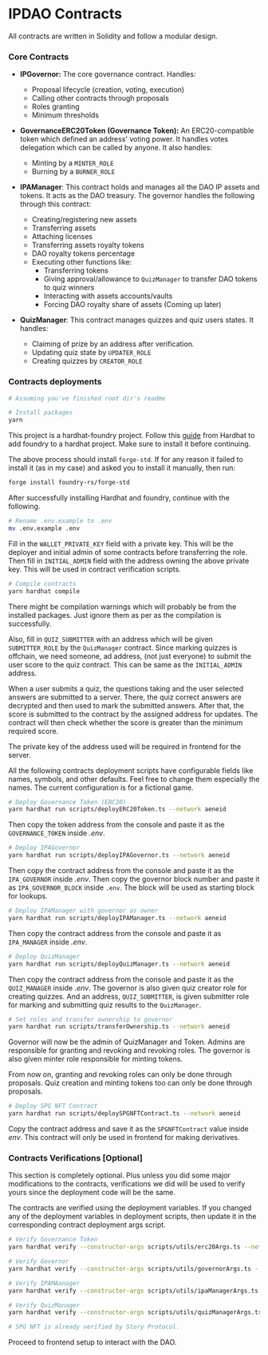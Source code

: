 # IPDAO Contracts

All contracts are written in Solidity and follow a modular design.

### Core Contracts
- **IPGovernor:** The core governance contract. Handles:
  - Proposal lifecycle (creation, voting, execution)
  - Calling other contracts through proposals
  - Roles granting
  - Minimum thresholds

- **GovernanceERC20Token (Governance Token):** An ERC20-compatible token which defined an address' voting power. It handles votes delegation which can be called by anyone. It also handles:
  - Minting by a `MINTER_ROLE`
  - Burning by a `BURNER_ROLE`

- **IPAManager**: This contract holds and manages all the DAO IP assets and tokens. It acts as the DAO treasury. The governor handles the following through this contract:
  - Creating/registering new assets
  - Transferring assets
  - Attaching licenses
  - Transferring assets royalty tokens
  - DAO royalty tokens percentage
  - Executing other functions like:
    - Transferring tokens
    - Giving approval/allowance to `QuizManager` to transfer DAO tokens to quiz winners
    - Interacting with assets accounts/vaults
    - Forcing DAO royalty share of assets (Coming up later)

- **QuizManager**:  This contract manages quizzes and quiz users states. It handles:
  - Claiming of prize by an address after verification.
  - Updating quiz state by `UPDATER_ROLE`
  - Creating quizzes by `CREATOR_ROLE`


### Contracts deployments
```bash
# Assuming you've finished root dir's readme

# Install packages
yarn
```

This project is a hardhat-foundry project. Follow this [guide](https://hardhat.org/hardhat-runner/docs/advanced/hardhat-and-foundry#adding-foundry-to-a-hardhat-project) from Hardhat to add foundry to a hardhat project. Make sure to install it before continuing.

The above process should install `forge-std`. If for any reason it failed to install it (as in my case) and asked you to install it manually, then run:
```bash
forge install foundry-rs/forge-std
```

After successfully installing Hardhat and foundry, continue with the following.
```bash
# Rename .env.example to .env
mv .env.example .env
```

Fill in the `WALLET_PRIVATE_KEY` field with a private key. This will be the deployer and initial admin of some contracts before transferring the role. Then fill in `INITIAL_ADMIN` field with the address owning the above private key. This will be used in contract verification scripts.

```bash
# Compile contracts
yarn hardhat compile
```
There might be compilation warnings which will probably be from the installed packages. Just ignore them as per as the compilation is successfully.

Also, fill in `QUIZ_SUBMITTER` with an address which will be given `SUBMITTER_ROLE` by the `QuizManager` contract. Since marking quizzes is offchain, we need someone, ad address, (not just everyone) to submit the user score to the quiz contract. This can be same as the `INITIAL_ADMIN` address.

When a user submits a quiz, the questions taking and the user selected answers are submitted to a server. There, the quiz correct answers are decrypted and then used to mark the submitted answers. After that, the score is submitted to the contract by the assigned address for updates. The contract will then check whether the score is greater than the minimum required score.

The private key of the address used will be required in frontend for the server.

All the following contracts deployment scripts have configurable fields like names, symbols, and other defaults. Feel free to change them especially the names. The current configuration is for a fictional game.

```bash
# Deploy Governance Token (ERC20)
yarn hardhat run scripts/deployERC20Token.ts --network aeneid
```
Then copy the token address from the console and paste it as the `GOVERNANCE_TOKEN` inside *.env*.

```bash
# Deploy IPAGovernor
yarn hardhat run scripts/deployIPAGovernor.ts --network aeneid
```
Then copy the contract address from the console and paste it as the `IPA_GOVERNOR` inside *.env*. Then copy the governor block number and paste it as `IPA_GOVERNOR_BLOCK` inside `.env`. The block will be used as starting block for lookups.

```bash
# Deploy IPAManager with governor as owner
yarn hardhat run scripts/deployIPAManager.ts --network aeneid
```
Then copy the contract address from the console and paste it as `IPA_MANAGER` inside *.env*.

```bash
# Deploy QuizManager
yarn hardhat run scripts/deployQuizManager.ts --network aeneid
```
Then copy the contract address from the console and paste it as the `QUIZ_MANAGER` inside *.env*. The governor is also given quiz creator role for creating quizzes. And an address, `QUIZ_SUBMITTER`, is given submitter role for marking and submitting quiz results to the `QuizManager`.

```bash
# Set roles and transfer ownership to governor
yarn hardhat run scripts/transferOwnership.ts --network aeneid
```
Governor will now be the admin of QuizManager and Token. Admins are responsible for granting and revoking and revoking roles. The governor is also given minter role responsible for minting tokens.

From now on, granting and revoking roles can only be done through proposals. Quiz creation and minting tokens too can only be done through proposals.

```bash
# Deploy SPG NFT Contract
yarn hardhat run scripts/deploySPGNFTContract.ts --network aeneid
```
Copy the contract address and save it as the `SPGNFTContract` value inside *env*. This contract will only be used in frontend for making derivatives.


### Contracts Verifications [Optional]
This section is completely optional. Plus unless you did some major modifications to the contracts, verifications we did will be used to verify yours since the deployment code will be the same.

The contracts are verified using the deployment variables. If you changed any of the deployment variables in deployment scripts, then update it in the corresponding contract deployment args script.
```bash
# Verify Governance Token
yarn hardhat verify --constructor-args scripts/utils/erc20Args.ts --network aeneid <Token Address>

# Verify Governor
yarn hardhat verify --constructor-args scripts/utils/governorArgs.ts --network aeneid <Governor Address>

# Verify IPAMAanager
yarn hardhat verify --constructor-args scripts/utils/ipaManagerArgs.ts --network aeneid <IPAManager Address>

# Verify QuizManager
yarn hardhat verify --constructor-args scripts/utils/quizManagerArgs.ts --network aeneid <QuizManager Address>

# SPG NFT is already verified by Story Protocol.
```

Proceed to frontend setup to interact with the DAO.